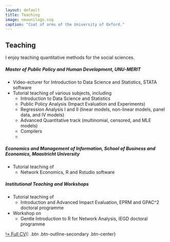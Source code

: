 ```yaml
---
layout: default
title: Teaching
image: newunilogo.svg
caption: "Coat of arms of the University of Oxford."
---
```


## Teaching

I enjoy teaching quantitative methods for the social sciences.

##### Master of Public Policy and Human Development, UNU-MERIT
* Video-ecturer for Introduction to Data Science and Statistics, STATA software
* Tutorial teaching of various subjects, including
  * Introduction to Data Science and Statistics
  * Public Policy Analysis (Impact Evaluation and Experiments)
  * Regression Analysis I and II (linear models, non-linear models, panel data, and IV models)
  * Advanced Quantitative track (multinomial, censored, and MLE models)
  * Compilers
  * 
##### Economics and Management of Information, School of Business and Economics, Maastricht University
* Tutorial teaching of
  * Network Economics, R and Rstudio software


##### Institutional Teaching and Workshops
* Tutorial teaching of
  * Introduction and Advanced Impact Evaluation, EPRM and GPAC^2 doctoral programme
* Workshop on
  * Gentle Introduction to R for Network Analysis, IEGD doctoral programme


[↳ Full CV](assets/files/cv.pdf){: .btn .btn-outline-secondary .btn-center}
